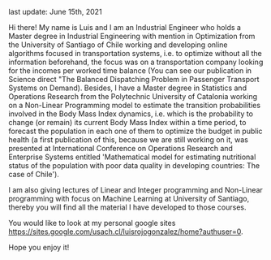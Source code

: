 last update: June 15th, 2021

Hi there! My name is Luis and I am an Industrial Engineer who holds a Master degree in Industrial Engineering with mention in Optimization from the University of
Santiago of Chile working and developing online algorithms focused in transportation systems, i.e. to optimize without all the information beforehand, the focus
was on a transportation company looking for the incomes per worked time balance (You can see our publication in Science direct "The Balanced Dispatching Problem
in Passenger Transport Systems on Demand). Besides, I have a Master degree in Statistics and Operations Research from the Polytechnic University of Catalonia
working on a Non-Linear Programming model to estimate the transition probabilities involved in the Body Mass Index dynamics, i.e. which is the probability to
change (or remain) its current Body Mass Index within a time period, to forecast the population in each one of them to optimize the budget in public health
(a first publication of this, because we are still working on it, was presented at International Conference on Operations Research and Enterprise Systems entitled
'Mathematical model for estimating nutritional status of the population with poor data quality in developing countries: The case of Chile').

I am also giving lectures of Linear and Integer programming and Non-Linear programming with focus on Machine Learning at University of Santiago, thereby you will
find all the material I have developed to those courses.

You would like to look at my personal google sites https://sites.google.com/usach.cl/luisrojogonzalez/home?authuser=0.

Hope you enjoy it!

<!---
Luisrojogon/Luisrojogon is a ✨ special ✨ repository because its `README.md` (this file) appears on your GitHub profile.
You can click the Preview link to take a look at your changes.
--->
